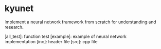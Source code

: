 # kyunet
Implement a neural network framework from scratch for understanding and research.

[all_test]: function test
[example]: example of neural network implementation
[inc]: header file
[src]: cpp file


